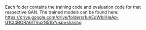 Each folder contains the training code and evaluation code for that respective GAN. The trained models can be found here: https://drive.google.com/drive/folders/1unEdWbiIHaAp-G1Cl4BORA6lTVu2N51b?usp=sharing
